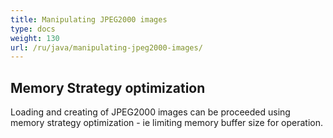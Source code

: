 ```yaml
---
title: Manipulating JPEG2000 images
type: docs
weight: 130
url: /ru/java/manipulating-jpeg2000-images/
---
```


## **Memory Strategy optimization**
Loading and creating of JPEG2000 images can be proceeded using memory strategy optimization - ie limiting memory buffer size for operation.
